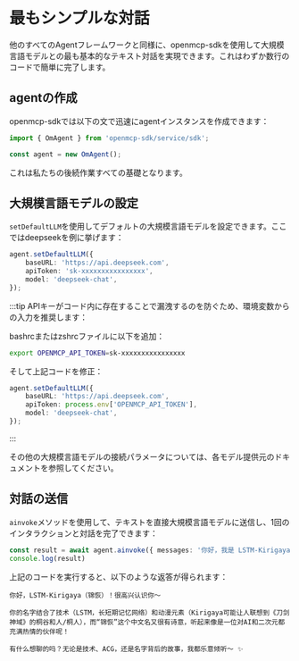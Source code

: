 # 最もシンプルな対話

他のすべてのAgentフレームワークと同様に、openmcp-sdkを使用して大規模言語モデルとの最も基本的なテキスト対話を実現できます。これはわずか数行のコードで簡単に完了します。

## agentの作成

openmcp-sdkでは以下の文で迅速にagentインスタンスを作成できます：

```typescript
import { OmAgent } from 'openmcp-sdk/service/sdk';

const agent = new OmAgent();
```

これは私たちの後続作業すべての基礎となります。

## 大規模言語モデルの設定

`setDefaultLLM`を使用してデフォルトの大規模言語モデルを設定できます。ここではdeepseekを例に挙げます：

```typescript
agent.setDefaultLLM({
    baseURL: 'https://api.deepseek.com',
    apiToken: 'sk-xxxxxxxxxxxxxxxx',
    model: 'deepseek-chat',
});
```

:::tip
APIキーがコード内に存在することで漏洩するのを防ぐため、環境変数からの入力を推奨します：

bashrcまたはzshrcファイルに以下を追加：

```bash
export OPENMCP_API_TOKEN=sk-xxxxxxxxxxxxxxxx
```

そして上記コードを修正：

```typescript
agent.setDefaultLLM({
    baseURL: 'https://api.deepseek.com',
    apiToken: process.env['OPENMCP_API_TOKEN'],
    model: 'deepseek-chat',
});
```
:::

その他の大規模言語モデルの接続パラメータについては、各モデル提供元のドキュメントを参照してください。

## 対話の送信

`ainvoke`メソッドを使用して、テキストを直接大規模言語モデルに送信し、1回のインタラクションと対話を完了できます：

```typescript
const result = await agent.ainvoke({ messages: '你好，我是 LSTM-Kirigaya，我的另一个名字是锦恢' });
console.log(result)
```

上記のコードを実行すると、以下のような返答が得られます：

```
你好，LSTM-Kirigaya（锦恢）！很高兴认识你～  

你的名字结合了技术（LSTM，长短期记忆网络）和动漫元素（Kirigaya可能让人联想到《刀剑神域》的桐谷和人/桐人），而“锦恢”这个中文名又很有诗意，听起来像是一位对AI和二次元都充满热情的伙伴呢！  

有什么想聊的吗？无论是技术、ACG，还是名字背后的故事，我都乐意倾听～ ✨
```